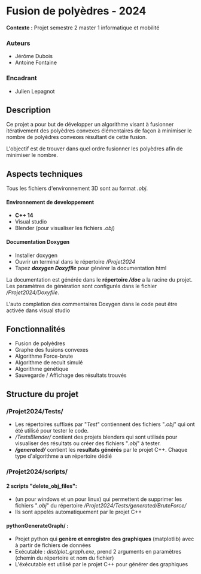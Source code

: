 # Fusion de polyèdres - 2024

**Contexte :** Projet semestre 2 master 1 informatique et mobilité

### Auteurs
- Jérôme Dubois
- Antoine Fontaine
### Encadrant
- Julien Lepagnot

## Description
Ce projet a pour but de développer un algorithme visant à fusionner itérativement des polyèdres convexes élémentaires de façon à minimiser le nombre de polyèdres convexes résultant de cette fusion. 

L'objectif est de trouver dans quel ordre fusionner les polyèdres afin de minimiser le nombre.

## Aspects techniques
Tous les fichiers d'environnement 3D sont au format *.obj*.
#### Environnement de developpement
- **C++ 14**
- Visual studio
- Blender (pour visualiser les fichiers *.obj*)

#### Documentation Doxygen
- Installer doxygen
- Ouvrir un terminal dans le répertoire */Projet2024*
- Tapez ***doxygen Doxyfile*** pour générer la documentation html

La documentation est générée dans le **répertoire */doc*** a la racine du projet.
Les paramètres de génération sont configurés dans le fichier */Projet2024/Doxyfile*.

L'auto completion des commentaires Doxygen dans le code peut être activée dans visual studio

## Fonctionnalités
- Fusion de polyèdres
- Graphe des fusions convexes
- Algorithme Force-brute
- Algorithme de recuit simulé
- Algorithme génétique
- Sauvegarde / Affichage des résultats trouvés

## Structure du projet

### /Projet2024/Tests/
- Les répertoires suffixés par "*Test*" contiennent des fichiers "*.obj*" qui ont été utilisé pour tester le code. 
- */TestsBlender/* contient des projets blenders qui sont utilisés pour visualiser des résultats ou créer des fichiers "*.obj*" à tester.
- ***/generated/*** contient les **resultats générés** par le projet C++. Chaque type d'algorithme a un répertoire dédié

### /Projet2024/scripts/
#### 2 scripts "delete_obj_files":
- (un pour windows et un pour linux) qui permettent de supprimer les fichiers "*.obj*" du répertoire */Projet2024/Tests/generated/BruteForce/*
- Ils sont appelés automatiquement par le projet C++
#### pythonGenerateGraph/ : 
- Projet python qui **genère et enregistre des graphiques** (matplotlib) avec à partir de fichiers de données
- Exécutable : *dist/plot_graph.exe*, prend 2 arguments en paramètres (chemin du répertoire et nom du fichier) 
- L'éxécutable est utilisé par le projet C++ pour générer des graphiques